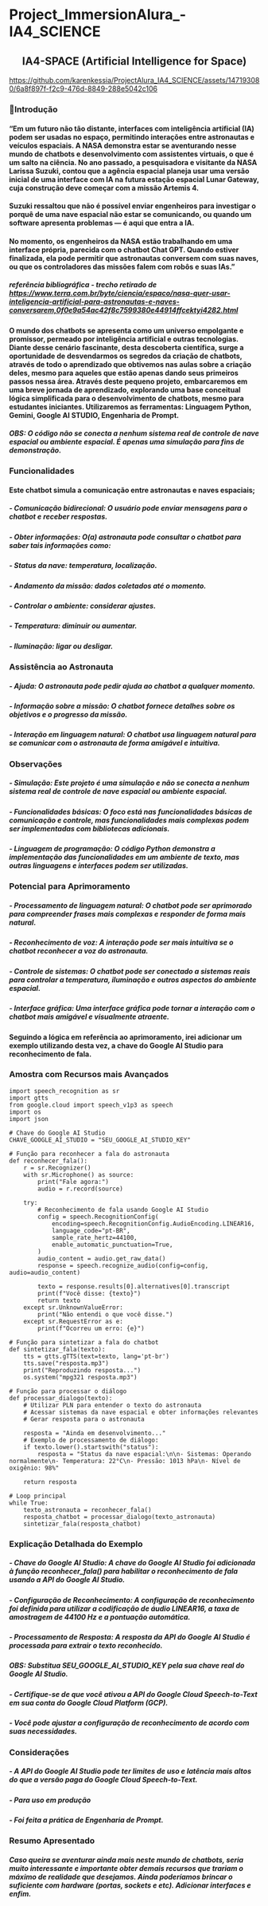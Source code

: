 # Project_ImmersionAlura_-IA4_SCIENCE

<h2 align="center">  IA4-SPACE (Artificial Intelligence for Space)
 </h2>

 

https://github.com/karenkessia/ProjectAlura_IA4_SCIENCE/assets/147193080/6a8f897f-f2c9-476d-8849-288e5042c106



 ### 🚀Introdução

 #### “Em um futuro não tão distante, interfaces com inteligência artificial (IA) podem ser usadas no espaço, permitindo interações entre astronautas e  veículos espaciais. A NASA demonstra estar se aventurando nesse mundo de chatbots e desenvolvimento com assistentes virtuais, o que é um salto na ciência. No ano passado, a pesquisadora e visitante da NASA Larissa Suzuki, contou que a agência espacial planeja usar uma versão inicial de uma interface com IA na futura estação espacial Lunar Gateway, cuja construção deve começar com a missão Artemis 4.
 #### Suzuki ressaltou que não é possível enviar engenheiros para investigar o porquê de uma nave espacial não estar se comunicando, ou quando um software apresenta problemas — é aqui que entra a IA.
#### No momento, os engenheiros da NASA estão trabalhando em uma interface própria, parecida com o chatbot Chat GPT. Quando estiver finalizada, ela pode permitir que astronautas conversem com suas naves, ou que os controladores das missões falem com robôs e suas IAs.”

#####  *referência bibliográfica - trecho retirado de* <https://www.terra.com.br/byte/ciencia/espaco/nasa-quer-usar-inteligencia-artificial-para-astronautas-e-naves-conversarem,0f0e9a54ac42f8c7599380e44914ffcektyi4282.html>

#### O mundo dos chatbots se apresenta como um universo empolgante e promissor, permeado por inteligência artificial e outras tecnologias. Diante desse cenário fascinante, desta descoberta científica, surge a oportunidade de desvendarmos os segredos da criação de chatbots, através de todo o aprendizado que obtivemos nas aulas sobre a criação deles, mesmo para aqueles que estão apenas dando seus primeiros passos nessa área. Através deste pequeno projeto, embarcaremos em uma breve jornada de aprendizado, explorando uma base conceitual lógica simplificada para o desenvolvimento de chatbots, mesmo para estudantes iniciantes. Utilizaremos as ferramentas: Linguagem Python, Gemini, Google AI STUDIO, Engenharia de Prompt.

#### *OBS: O código não se conecta a nenhum sistema real de controle de nave espacial ou ambiente espacial. É apenas uma simulação para fins de demonstração.*

### Funcionalidades

#### Este chatbot simula a comunicação entre astronautas e naves espaciais;

##### - Comunicação bidirecional: O usuário pode enviar mensagens para o chatbot e receber respostas.
##### - Obter informações: O(a) astronauta  pode consultar o chatbot para saber tais informações como:
##### - Status da nave: temperatura, localização.
##### - Andamento da missão: dados coletados até o momento.
##### - Controlar o ambiente: considerar ajustes.
##### - Temperatura: diminuir ou aumentar.
##### - Iluminação: ligar ou desligar.

### Assistência ao Astronauta

##### - Ajuda: O astronauta pode pedir ajuda ao chatbot a qualquer momento.
##### - Informação sobre a missão: O chatbot fornece detalhes sobre os objetivos e o progresso da missão.
##### - Interação em linguagem natural: O chatbot usa linguagem natural para se comunicar com o astronauta de forma amigável e intuitiva.

### Observações

##### - Simulação: Este projeto é uma simulação e não se conecta a nenhum sistema real de controle de nave espacial ou ambiente espacial.
##### - Funcionalidades básicas: O foco está nas funcionalidades básicas de comunicação e controle, mas funcionalidades mais complexas podem ser implementadas com bibliotecas adicionais.
##### - Linguagem de programação: O código Python demonstra a implementação das funcionalidades em um ambiente de texto, mas outras linguagens e interfaces podem ser utilizadas.

### Potencial para Aprimoramento

##### - Processamento de linguagem natural: O chatbot pode ser aprimorado para compreender frases mais complexas e responder de forma mais natural.
##### - Reconhecimento de voz: A interação pode ser mais intuitiva se o chatbot reconhecer a voz do astronauta.
##### - Controle de sistemas: O chatbot pode ser conectado a sistemas reais para controlar a temperatura, iluminação e outros aspectos do ambiente espacial.
##### - Interface gráfica: Uma interface gráfica pode tornar a interação com o chatbot mais amigável e visualmente atraente.

#### Seguindo a lógica em referência ao aprimoramento, irei adicionar um exemplo utilizando desta vez, a chave do Google AI Studio para reconhecimento de fala.

### Amostra com Recursos mais Avançados


```
import speech_recognition as sr
import gtts
from google.cloud import speech_v1p3 as speech
import os
import json

```
```
# Chave do Google AI Studio
CHAVE_GOOGLE_AI_STUDIO = "SEU_GOOGLE_AI_STUDIO_KEY"

# Função para reconhecer a fala do astronauta
def reconhecer_fala():
    r = sr.Recognizer()
    with sr.Microphone() as source:
        print("Fale agora:")
        audio = r.record(source)

    try:
        # Reconhecimento de fala usando Google AI Studio
        config = speech.RecognitionConfig(
            encoding=speech.RecognitionConfig.AudioEncoding.LINEAR16,
            language_code="pt-BR",
            sample_rate_hertz=44100,
            enable_automatic_punctuation=True,
        )
        audio_content = audio.get_raw_data()
        response = speech.recognize_audio(config=config, audio=audio_content)

        texto = response.results[0].alternatives[0].transcript
        print(f"Você disse: {texto}")
        return texto
    except sr.UnknownValueError:
        print("Não entendi o que você disse.")
    except sr.RequestError as e:
        print(f"Ocorreu um erro: {e}")

```
```
# Função para sintetizar a fala do chatbot
def sintetizar_fala(texto):
    tts = gtts.gTTS(text=texto, lang='pt-br')
    tts.save("resposta.mp3")
    print("Reproduzindo resposta...")
    os.system("mpg321 resposta.mp3")

```
```
# Função para processar o diálogo
def processar_dialogo(texto):
    # Utilizar PLN para entender o texto do astronauta
    # Acessar sistemas da nave espacial e obter informações relevantes
    # Gerar resposta para o astronauta

    resposta = "Ainda em desenvolvimento..."
    # Exemplo de processamento de diálogo:
    if texto.lower().startswith("status"):
        resposta = "Status da nave espacial:\n\n- Sistemas: Operando normalmente\n- Temperatura: 22°C\n- Pressão: 1013 hPa\n- Nível de oxigênio: 98%"

    return resposta

```
```
# Loop principal
while True:
    texto_astronauta = reconhecer_fala()
    resposta_chatbot = processar_dialogo(texto_astronauta)
    sintetizar_fala(resposta_chatbot)

```

### Explicação Detalhada do Exemplo

##### - Chave do Google AI Studio: A chave do Google AI Studio foi adicionada à função reconhecer_fala() para habilitar o reconhecimento de fala usando a API do Google AI Studio.
##### - Configuração de Reconhecimento: A configuração de reconhecimento foi definida para utilizar a codificação de áudio LINEAR16, a taxa de amostragem de 44100 Hz e a pontuação automática.
##### - Processamento de Resposta: A resposta da API do Google AI Studio é processada para extrair o texto reconhecido.

#####  *OBS: Substitua SEU_GOOGLE_AI_STUDIO_KEY pela sua chave real do Google AI Studio.*
##### - Certifique-se de que você ativou a API do Google Cloud Speech-to-Text em sua conta do Google Cloud Platform (GCP).
##### -  Você pode ajustar a configuração de reconhecimento de acordo com suas necessidades.

### Considerações

##### - A API do Google AI Studio pode ter limites de uso e latência mais altos do que a versão paga do Google Cloud Speech-to-Text.
##### - Para uso em produção
##### - Foi feita a prática de Engenharia de Prompt.

### Resumo Apresentado

##### Caso queira se aventurar ainda mais neste mundo de chatbots, seria muito interessante e importante obter demais recursos que trariam o máximo de realidade que desejamos. Ainda poderíamos brincar o suficiente com  hardware (portas, sockets e etc). Adicionar interfaces e enfim.









